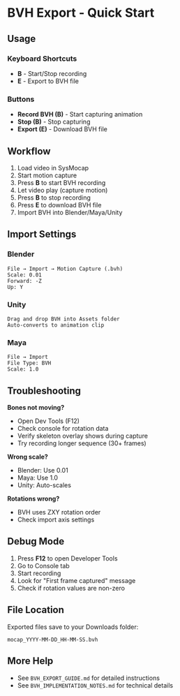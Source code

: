 # BVH Export - Quick Start

## Usage

### Keyboard Shortcuts
- **B** - Start/Stop recording
- **E** - Export to BVH file

### Buttons
- **Record BVH (B)** - Start capturing animation
- **Stop (B)** - Stop capturing
- **Export (E)** - Download BVH file

## Workflow

1. Load video in SysMocap
2. Start motion capture
3. Press **B** to start BVH recording
4. Let video play (capture motion)
5. Press **B** to stop recording
6. Press **E** to download BVH file
7. Import BVH into Blender/Maya/Unity

## Import Settings

### Blender
```
File → Import → Motion Capture (.bvh)
Scale: 0.01
Forward: -Z
Up: Y
```

### Unity
```
Drag and drop BVH into Assets folder
Auto-converts to animation clip
```

### Maya
```
File → Import
File Type: BVH
Scale: 1.0
```

## Troubleshooting

**Bones not moving?**
- Open Dev Tools (F12)
- Check console for rotation data
- Verify skeleton overlay shows during capture
- Try recording longer sequence (30+ frames)

**Wrong scale?**
- Blender: Use 0.01
- Maya: Use 1.0
- Unity: Auto-scales

**Rotations wrong?**
- BVH uses ZXY rotation order
- Check import axis settings

## Debug Mode

1. Press **F12** to open Developer Tools
2. Go to Console tab
3. Start recording
4. Look for "First frame captured" message
5. Check if rotation values are non-zero

## File Location

Exported files save to your Downloads folder:
```
mocap_YYYY-MM-DD_HH-MM-SS.bvh
```

## More Help

- See `BVH_EXPORT_GUIDE.md` for detailed instructions
- See `BVH_IMPLEMENTATION_NOTES.md` for technical details

